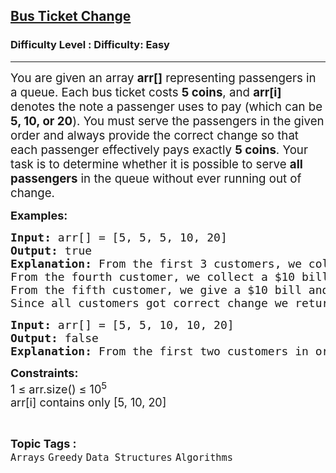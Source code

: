 <h2><a href="https://www.geeksforgeeks.org/problems/lemonade-change/1">Bus Ticket Change</a></h2><h3>Difficulty Level : Difficulty: Easy</h3><hr><div class="problems_problem_content__Xm_eO"><p data-start="117" data-end="307"><span style="font-size: 14pt;">You are given an array <strong>arr[]</strong> representing passengers in a queue. Each bus ticket costs <strong data-start="206" data-end="217">5 coins</strong>, and <strong>arr[i]</strong> denotes the note a passenger uses to pay (which can be <strong data-start="287" data-end="303">5, 10, or 20</strong>). You must serve the passengers in the given order and always provide the correct change so that each passenger effectively pays exactly <strong data-start="444" data-end="455">5 coins</strong>. Your task is to determine whether it is possible to serve <strong data-start="518" data-end="536">all passengers</strong> in the queue without ever running out of change.</span></p>
<p><span style="font-size: 18px;"><strong>Examples:</strong></span></p>
<pre><span style="font-size: 18px;"><strong>Input: </strong>arr[] = [5, 5, 5, 10, 20]<br><strong>Output: </strong>true<br><strong>Explanation:</strong> From the first 3 customers, we collect three $5 bills in order.<br>From the fourth customer, we collect a $10 bill and give back a $5.<br>From the fifth customer, we give a $10 bill and a $5 bill.<br>Since all customers got correct change&nbsp;we return&nbsp;true.</span></pre>
<pre><span style="font-size: 18px;"><strong>Input: </strong>arr[] = [5, 5, 10, 10, 20]<br><strong>Output: </strong>false<br><strong>Explanation:</strong> From the first two customers in order, we collect two $5 bills. For the next two customers in order, we collect a $10 bill and give back a $5 bill. For the last customer, we can not give the change of $15 back because we only have two $10 bills. Since not every customer received the correct change, the answer is false.</span></pre>
<p><span style="font-size: 18px;"><strong>Constraints:</strong><br>1 ≤ arr.size() ≤ 10<sup>5</sup><br>arr[i] contains only [</span><span style="font-size: 18px;">5, 10, 20]</span></p></div><br><p><span style=font-size:18px><strong>Topic Tags : </strong><br><code>Arrays</code>&nbsp;<code>Greedy</code>&nbsp;<code>Data Structures</code>&nbsp;<code>Algorithms</code>&nbsp;